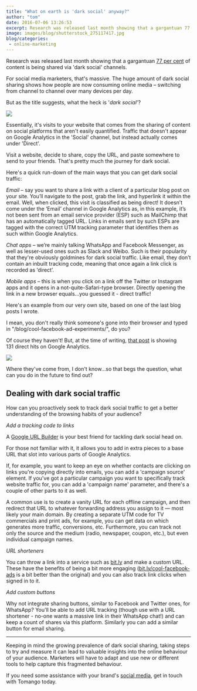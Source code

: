 ```yaml
---
title: "What on earth is 'dark social' anyway?"
author: "tom"
date: 2016-07-06 13:26:53
excerpt: Research was released last month showing that a gargantuan 77 per cent of content is being shared via 'dark social' channels. For social media marketers, that's massive. The huge amount of dark social sharing shows how people are now consuming online media – switching from channel to channel over many devices per day.
image: images/blog/shutterstock_275117417.jpg
blog/categories: 
 - online-marketing
---
```


Research was released last month showing that a gargantuan [77 per cent](http://www.thedrum.com/news/2016/06/09/77-content-being-shared-dark-social-finds-new-research) of content is being shared via 'dark social' channels.

For social media marketers, that's massive. The huge amount of dark social sharing shows how people are now consuming online media – switching from channel to channel over many devices per day.

But as the title suggests, what the heck is '*dark social*'?

![](images/blog/shutterstock_275117417.jpg)

Essentially, it's visits to your website that comes from the sharing of content on social platforms that aren't easily quantified. Traffic that doesn't appear on Google Analytics in the 'Social' channel, but instead actually comes under 'Direct'.

Visit a website, decide to share, copy the URL, and paste somewhere to send to your friends. That's pretty much the journey for dark social.

Here's a quick run-down of the main ways that you can get dark social traffic:

*Email* – say you want to share a link with a client of a particular blog post on your site. You’ll navigate to the post, grab the link, and hyperlink it within the email. Well, when clicked, this visit is classified as being direct! It doesn’t come under the ‘Email’ channel in Google Analytics as, in this example, it’s not been sent from an email service provider (ESP) such as MailChimp that has an automatically tagged URL. Links in emails sent by such ESPs are tagged with the correct UTM tracking parameter that identifies them as such within Google Analytics.

*Chat apps* – we’re mainly talking WhatsApp and Facebook Messenger, as well as lesser-used ones such as Slack and Weibo. Such is their popularity that they're obviously goldmines for dark social traffic. Like email, they don’t contain an inbuilt tracking code, meaning that once again a link click is recorded as ‘direct’.

*Mobile apps* – this is when you click on a link off the Twitter or Instagram apps and it opens in a not-quite-Safari-type browser. Directly opening the link in a new browser equals…you guessed it - direct traffic!

Here's an example from our very own site, based on one of the last blog posts I wrote.

I mean, you don't really think someone's gone into their browser and typed in "/blog/cool-facebook-ad-experiments/", do you?

Of course they haven't! But, at the time of writing, [that post](/blog/cool-facebook-ad-experiments/) is showing 131 direct hits on Google Analytics.

![](images/blog/Dark-social-GA-screenshot-1-1024x361.png)

Where they've come from, I don't know...so that begs the question, what can you do in the future to find out?

## Dealing with dark social traffic

How can you proactively seek to track dark social traffic to get a better understanding of the browsing habits of your audience?

*Add a tracking code to links*

A [Google URL Builder](https://effinamazing.com/tools/utm-tracking-code-builder/) is your best friend for tackling dark social head on.

For those not familiar with it, it allows you to add in extra pieces to a base URL that slot into various parts of Google Analytics.

If, for example, you want to keep an eye on whether contacts are clicking on links you're copying directly into emails, you can add a 'campaign source' element. If you've got a particular campaign you want to specifically track website traffic for, you can add a 'campaign name' parameter, and there's a couple of other parts to it as well.

A common use is to create a vanity URL for each offline campaign, and then redirect that URL to whatever forwarding address you assign to it — most likely your main domain. By creating a separate UTM code for TV commercials and print ads, for example, you can get data on which generates more traffic, conversions, etc. Furthermore, you can track not only the source and the medium (radio, newspaper, coupon, etc.), but even individual campaign names.

*URL shorteners*

You can throw a link into a service such as [bit.ly](https://bitly.com/) and make a custom URL. These have the benefits of being a bit more engaging ([bit.ly/cool-facebook-ads](http://bit.ly/cool-facebook-ads) is a bit better than the original) and you can also track link clicks when signed in to it.

*Add custom buttons*

Why not integrate sharing buttons, similar to Facebook and Twitter ones, for WhatsApp? You'll be able to add URL tracking (though use with a URL shortener - no-one wants a massive link in their WhatsApp chat!) and can keep a count of shares via this platform. Similarly you can add a similar button for email sharing.

---

Keeping in mind the growing prevalence of dark social sharing, taking steps to try and measure it can lead to valuable insights into the online behaviour of your audience. Marketers will have to adapt and use new or different tools to help capture this fragmented behaviour.

If you need some assistance with your brand's [social media](http://www.tomango.co.uk/creates/online-marketing/social-media/), get in touch with Tomango today.


